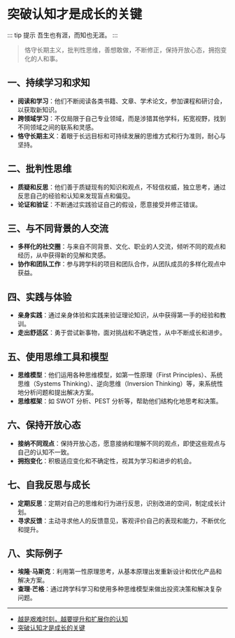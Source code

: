 # 突破认知才是成长的关键

::: tip 提示
吾生也有涯，而知也无涯。
:::

> 恪守长期主义，批判性思维，善想敢做，不断修正，保持开放心态，拥抱变化的人和事。

## 一、持续学习和求知

- **阅读和学习**：他们不断阅读各类书籍、文章、学术论文，参加课程和研讨会，以获取新知识。
- **跨领域学习**：不仅局限于自己专业领域，而是涉猎其他学科，拓宽视野，找到不同领域之间的联系和灵感。
- **恪守长期主义**：着眼于长远目标和可持续发展的思维方式和行为准则，耐心与坚持。

## 二、批判性思维

- **质疑和反思**：他们善于质疑现有的知识和观点，不轻信权威，独立思考，通过反思自己的经验和认知来发现盲点和偏见。
- **论证和验证**：不断通过实践验证自己的假设，愿意接受并修正错误。

## 三、与不同背景的人交流

- **多样化的社交圈**：与来自不同背景、文化、职业的人交流，倾听不同的观点和经历，从中获得新的见解和灵感。
- **协作和团队工作**：参与跨学科的项目和团队合作，从团队成员的多样化观点中获益。

## 四、实践与体验

- **亲身实践**：通过亲身体验和实践来验证理论知识，从中获得第一手的经验和教训。
- **走出舒适区**：勇于尝试新事物，面对挑战和不确定性，从中不断成长和进步。

## 五、使用思维工具和模型

- **思维模型**：他们运用各种思维模型，如第一性原理（First Principles）、系统思维（Systems Thinking）、逆向思维（Inversion Thinking）等，来系统性地分析问题和提出解决方案。
- **思维框架**：如 SWOT 分析、PEST 分析等，帮助他们结构化地思考和决策。

## 六、保持开放心态

- **接纳不同观点**：保持开放心态，愿意接纳和理解不同的观点，即使这些观点与自己的认知不一致。
- **拥抱变化**：积极适应变化和不确定性，视其为学习和进步的机会。

## 七、自我反思与成长

- **定期反思**：定期对自己的思维和行为进行反思，识别改进的空间，制定成长计划。
- **寻求反馈**：主动寻求他人的反馈意见，客观评价自己的表现和能力，不断优化和提升。

## 八、实际例子

- **埃隆·马斯克**：利用第一性原理思考，从基本原理出发重新设计和优化产品和解决方案。
- **查理·芒格**：通过跨学科学习和使用多种思维模型来做出投资决策和解决复杂问题。

<!-- 一个人的认知边界，是由其认知水平决定的。

认知水平越高的人，边界就越宽广；而认知水平越低的人，边界就越狭隘。

什么是认知水平？

认知水平，反映了一个人通过思考对信息/知识加工的质量，以及他的开放程度。

如何提升认知水平？

**3+2：** 做三件事，并保持两个态度。

- 三件事：
  - 1、提升输入的深度及广度
  - 2、优化思考过程
  - 3、通过反思把控输入和思考过程
- 两个态度：
  - 4、保持开放性
  - 5、恪守长期主义 -->

---

- [越是艰难时刻，越要提升和扩展你的认知](https://36kr.com/p/1896205310896264)
- [突破认知才是成长的关键](https://www.163.com/dy/article/ICC67UR30517W65Q.html)
